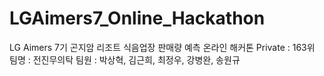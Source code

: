 # LGAimers7_Online_Hackathon
LG Aimers 7기 곤지암 리조트 식음업장 판매량 예측 온라인 해커톤 Private : 163위
팀명 : 전진무의탁
팀원 : 박상혁, 김근희, 최정우, 강병완, 송원규
